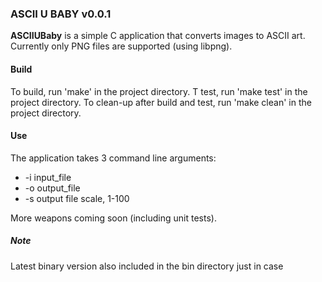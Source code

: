 ### ASCII U BABY v0.0.1

**ASCIIUBaby** is a simple C application that converts images to ASCII art.
Currently only PNG files are supported (using libpng).

#### Build
To build, run 'make' in the project directory.
T test, run 'make test' in the project directory.
To clean-up after build and test, run 'make clean' in the project directory.

#### Use
The application takes 3 command line arguments:

* -i input_file
* -o output_file
* -s output file scale, 1-100

More weapons coming soon (including unit tests).

##### Note
Latest binary version also included in the bin directory just in case